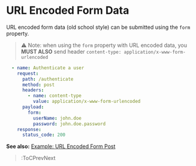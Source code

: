 # URL Encoded Form Data

URL encoded form data (old school style) can be submitted using the `form` property.

> ⚠️ Note: when using the `form` property with URL encoded data, you **MUST ALSO** send header `content-type: application/x-www-form-urlencoded`

```yaml
  - name: Authenticate a user
    request:
      path: /authenticate
      method: post
      headers:
        - name: content-type
          value: application/x-www-form-urlencoded
      payload:
        form:
          userName: john.doe
          password: john.doe.password
    response:
      status_code: 200
```

**See also:** [Example: URL Encoded Form Post](https://github.com/matmar10/rest-ez/blob/master/test/cli/src/suites/urlencodeformpost.suite.yml)

> :ToCPrevNext